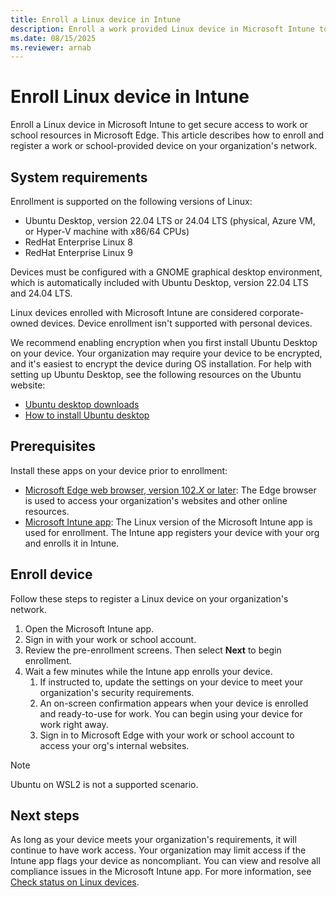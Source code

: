 ```yaml
---
title: Enroll a Linux device in Intune
description: Enroll a work provided Linux device in Microsoft Intune to get secure access to work or school resources in Microsoft Edge.
ms.date: 08/15/2025
ms.reviewer: arnab
---
```


# Enroll Linux device in Intune

Enroll a Linux device in Microsoft Intune to get secure access to work or school resources in Microsoft Edge. This article describes how to enroll and register a work or school-provided device on your organization's network.

## System requirements

Enrollment is supported on the following versions of Linux:

* Ubuntu Desktop, version 22.04 LTS or 24.04 LTS (physical, Azure VM, or Hyper-V machine with x86/64 CPUs)
* RedHat Enterprise Linux 8
* RedHat Enterprise Linux 9

Devices must be configured with a GNOME graphical desktop environment, which is automatically included with Ubuntu Desktop, version 22.04 LTS and 24.04 LTS.

Linux devices enrolled with Microsoft Intune are considered corporate-owned devices. Device enrollment isn't supported with personal devices.

We recommend enabling encryption when you first install Ubuntu Desktop on your device. Your organization may require your device to be encrypted, and it's easiest to encrypt the device during OS installation. For help with setting up Ubuntu Desktop, see the following resources on the Ubuntu website:

   * [Ubuntu desktop downloads](https://ubuntu.com/download/desktop)
   * [How to install Ubuntu desktop](https://ubuntu.com/tutorials/install-ubuntu-desktop#1-overview)

## Prerequisites
Install these apps on your device prior to enrollment:

* [Microsoft Edge web browser, version 102.*X* or later](https://www.microsoft.com/edge): The Edge browser is used to access your organization's websites and other online resources.
* [Microsoft Intune app](microsoft-intune-app-linux.md): The Linux version of the Microsoft Intune app is used for enrollment. The Intune app registers your device with your org and enrolls it in Intune.

## Enroll device
Follow these steps to register a Linux device on your organization's network.

1. Open the Microsoft Intune app.
2. Sign in with your work or school account.
3. Review the pre-enrollment screens. Then select **Next** to begin enrollment.
4. Wait a few minutes while the Intune app enrolls your device.
   1. If instructed to, update the settings on your device to meet your organization's security requirements.
   2. An on-screen confirmation appears when your device is enrolled and ready-to-use for work. You can begin using your device for work right away.
   3. Sign in to Microsoft Edge with your work or school account to access your org's internal websites.

> [!NOTE]
> Ubuntu on WSL2 is not a supported scenario.

## Next steps
As long as your device meets your organization's requirements, it will continue to have work access. Your organization may limit access if the Intune app flags your device as noncompliant. You can view and resolve all compliance issues in the Microsoft Intune app. For more information, see [Check status on Linux devices](check-status-linux.md).
